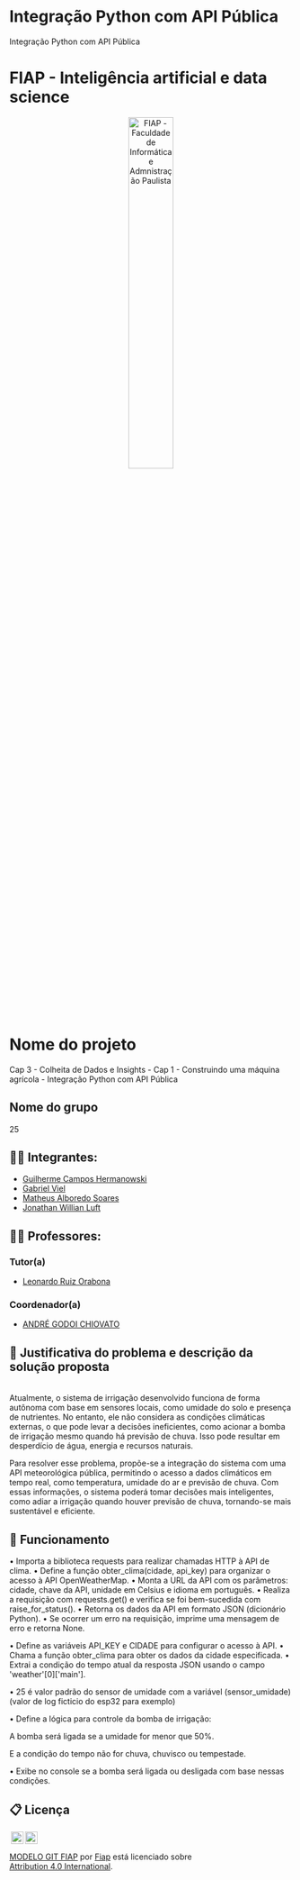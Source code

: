 # Integração Python com API Pública
Integração Python com API Pública
# FIAP - Inteligência artificial e data science

<p align="center">
<a href= "https://www.fiap.com.br/"><img src="assets/logo-fiap.png" alt="FIAP - Faculdade de Informática e Admnistração Paulista" border="0" width=40% height=40%></a>
</p>

<br>

# Nome do projeto
Cap 3 - Colheita de Dados e Insights - Cap 1 - Construindo uma máquina agrícola - Integração Python com API Pública

## Nome do grupo
25

## 👨‍🎓 Integrantes: 
- <a href="https://www.linkedin.com/company/inova-fusca">Guilherme Campos Hermanowski </a>
- <a href="https://www.linkedin.com/company/inova-fusca">Gabriel Viel </a>
- <a href="https://www.linkedin.com/company/inova-fusca"> Matheus Alboredo Soares</a> 
- <a href="https://www.linkedin.com/company/inova-fusca">Jonathan Willian Luft </a>

## 👩‍🏫 Professores:
### Tutor(a) 
- <a href="https://www.linkedin.com/company/inova-fusca">Leonardo Ruiz Orabona</a>
### Coordenador(a)
- <a href="https://www.linkedin.com/company/inova-fusca">ANDRÉ GODOI CHIOVATO</a>


## 📜 Justificativa do problema e descrição da solução proposta

<br>
Atualmente, o sistema de irrigação desenvolvido funciona de forma autônoma com base em sensores locais, como umidade do solo e presença de nutrientes. No entanto, ele não considera as condições climáticas externas, o que pode levar a decisões ineficientes, como acionar a bomba de irrigação mesmo quando há previsão de chuva. Isso pode resultar em desperdício de água, energia e recursos naturais.

Para resolver esse problema, propõe-se a integração do sistema com uma API meteorológica pública, permitindo o acesso a dados climáticos em tempo real, como temperatura, umidade do ar e previsão de chuva. Com essas informações, o sistema poderá tomar decisões mais inteligentes, como adiar a irrigação quando houver previsão de chuva, tornando-se mais sustentável e eficiente.


## 🔧 Funcionamento
• Importa a biblioteca requests para realizar chamadas HTTP à API de clima.
• Define a função obter_clima(cidade, api_key) para organizar o acesso à API OpenWeatherMap.
• Monta a URL da API com os parâmetros: cidade, chave da API, unidade em Celsius e idioma em português.
• Realiza a requisição com requests.get() e verifica se foi bem-sucedida com raise_for_status().
• Retorna os dados da API em formato JSON (dicionário Python).
• Se ocorrer um erro na requisição, imprime uma mensagem de erro e retorna None.

• Define as variáveis API_KEY e CIDADE para configurar o acesso à API.
• Chama a função obter_clima para obter os dados da cidade especificada.
• Extrai a condição do tempo atual da resposta JSON usando o campo 'weather'[0]['main'].

• 25 é valor padrão do sensor de umidade com a variável (sensor_umidade)  (valor de log ficticio do esp32 para exemplo)
 
 
• Define a lógica para controle da bomba de irrigação:

A bomba será ligada se a umidade for menor que 50%.

E a condição do tempo não for chuva, chuvisco ou tempestade.

• Exibe no console se a bomba será ligada ou desligada com base nessas condições.

## 📋 Licença

<img style="height:22px!important;margin-left:3px;vertical-align:text-bottom;" src="https://mirrors.creativecommons.org/presskit/icons/cc.svg?ref=chooser-v1"><img style="height:22px!important;margin-left:3px;vertical-align:text-bottom;" src="https://mirrors.creativecommons.org/presskit/icons/by.svg?ref=chooser-v1"><p xmlns:cc="http://creativecommons.org/ns#" xmlns:dct="http://purl.org/dc/terms/"><a property="dct:title" rel="cc:attributionURL" href="https://github.com/agodoi/template">MODELO GIT FIAP</a> por <a rel="cc:attributionURL dct:creator" property="cc:attributionName" href="https://fiap.com.br">Fiap</a> está licenciado sobre <a href="http://creativecommons.org/licenses/by/4.0/?ref=chooser-v1" target="_blank" rel="license noopener noreferrer" style="display:inline-block;">Attribution 4.0 International</a>.</p>
